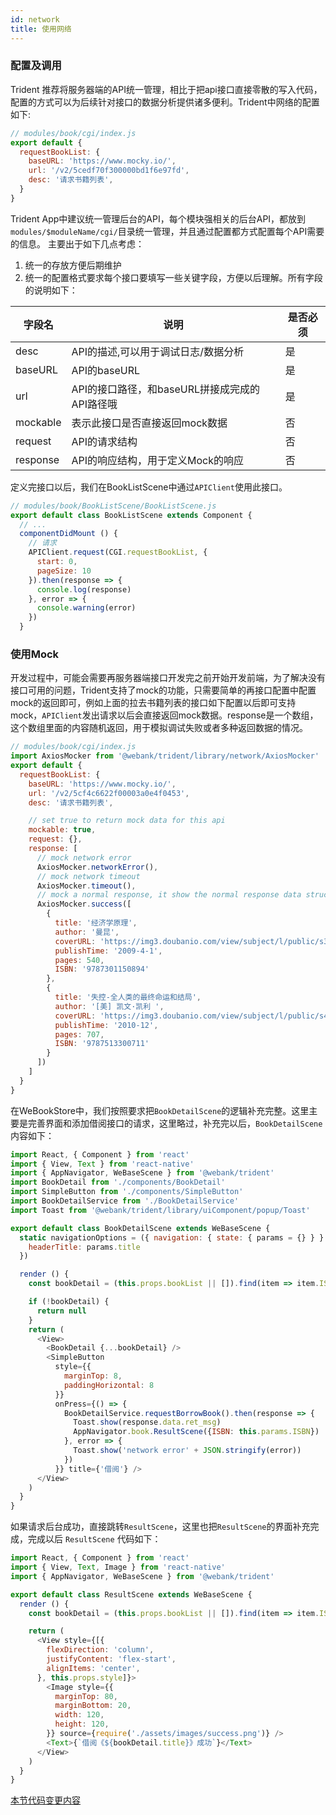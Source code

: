 ```yaml
---
id: network
title: 使用网络
---
```


### 配置及调用
Trident 推荐将服务器端的API统一管理，相比于把api接口直接零散的写入代码，配置的方式可以为后续针对接口的数据分析提供诸多便利。Trident中网络的配置如下: 

``` js
// modules/book/cgi/index.js
export default {
  requestBookList: {
    baseURL: 'https://www.mocky.io/',
    url: '/v2/5cedf70f300000bd1f6e97fd',
    desc: '请求书籍列表',
  }
}
```
Trident App中建议统一管理后台的API，每个模块强相关的后台API，都放到 `modules/$moduleName/cgi/`目录统一管理，并且通过配置都方式配置每个API需要的信息。
主要出于如下几点考虑： 
1. 统一的存放方便后期维护
2. 统一的配置格式要求每个接口要填写一些关键字段，方便以后理解。所有字段的说明如下： 

| 字段名 | 说明 | 是否必须 | 
| --- | --- | --- |
| desc | API的描述,可以用于调试日志/数据分析 | 是 | 
| baseURL | API的baseURL | 是 | 
| url | API的接口路径，和baseURL拼接成完成的API路径哦 | 是 | 
| mockable | 表示此接口是否直接返回mock数据 | 否
| request | API的请求结构 | 否
| response | API的响应结构，用于定义Mock的响应 | 否

定义完接口以后，我们在BookListScene中通过`APIClient`使用此接口。
``` js
// modules/book/BookListScene/BookListScene.js
export default class BookListScene extends Component {
  // ...
  componentDidMount () {
    // 请求
    APIClient.request(CGI.requestBookList, {
      start: 0,
      pageSize: 10
    }).then(response => {
      console.log(response)
    }, error => {
      console.warning(error)
    })
  }
```


### 使用Mock
开发过程中，可能会需要再服务器端接口开发完之前开始开发前端，为了解决没有接口可用的问题，Trident支持了mock的功能，只需要简单的再接口配置中配置mock的返回即可，例如上面的拉去书籍列表的接口如下配置以后即可支持mock，`APIClient`发出请求以后会直接返回mock数据。response是一个数组，这个数组里面的内容随机返回，用于模拟调试失败或者多种返回数据的情况。
```javascript
// modules/book/cgi/index.js
import AxiosMocker from '@webank/trident/library/network/AxiosMocker'
export default {
  requestBookList: {
    baseURL: 'https://www.mocky.io/',
    url: '/v2/5cf4c6622f00003a0e4f0453',
    desc: '请求书籍列表',

    // set true to return mock data for this api
    mockable: true,
    request: {},
    response: [
      // mock network error
      AxiosMocker.networkError(),
      // mock network timeout
      AxiosMocker.timeout(),
      // mock a normal response, it show the normal response data structure too
      AxiosMocker.success([
        {
          title: '经济学原理',
          author: '曼昆',
          coverURL: 'https://img3.doubanio.com/view/subject/l/public/s3802186.jpg',
          publishTime: '2009-4-1',
          pages: 540,
          ISBN: '9787301150894'
        },
        {
          title: '失控-全人类的最终命运和结局',
          author: '[美] 凯文·凯利 ',
          coverURL: 'https://img3.doubanio.com/view/subject/l/public/s4554820.jpg',
          publishTime: '2010-12',
          pages: 707,
          ISBN: '9787513300711'
        }
      ])
    ]
  }
}
```

在WeBookStore中，我们按照要求把`BookDetailScene`的逻辑补充完整。这里主要是完善界面和添加借阅接口的请求，这里略过，补充完以后，`BookDetailScene`内容如下： 

```js
import React, { Component } from 'react'
import { View, Text } from 'react-native'
import { AppNavigator, WeBaseScene } from '@webank/trident'
import BookDetail from './components/BookDetail'
import SimpleButton from './components/SimpleButton'
import BookDetailService from './BookDetailService'
import Toast from '@webank/trident/library/uiComponent/popup/Toast'

export default class BookDetailScene extends WeBaseScene {
  static navigationOptions = ({ navigation: { state: { params = {} } } }) => ({
    headerTitle: params.title
  })

  render () {
    const bookDetail = (this.props.bookList || []).find(item => item.ISBN === this.params.ISBN)

    if (!bookDetail) {
      return null
    }
    return (
      <View>
        <BookDetail {...bookDetail} />
        <SimpleButton
          style={{
            marginTop: 8,
            paddingHorizontal: 8
          }}
          onPress={() => {
            BookDetailService.requestBorrowBook().then(response => {
              Toast.show(response.data.ret_msg)
              AppNavigator.book.ResultScene({ISBN: this.params.ISBN})
            }, error => {
              Toast.show('network error' + JSON.stringify(error))
            })
          }} title={'借阅'} />
      </View>
    )
  }
}
```

如果请求后台成功，直接跳转`ResultScene`，这里也把`ResultScene`的界面补充完成，完成以后 `ResultScene` 代码如下： 
```js
import React, { Component } from 'react'
import { View, Text, Image } from 'react-native'
import { AppNavigator, WeBaseScene } from '@webank/trident'

export default class ResultScene extends WeBaseScene {
  render () {
    const bookDetail = (this.props.bookList || []).find(item => item.ISBN === this.params.ISBN)

    return (
      <View style={[{
        flexDirection: 'column',
        justifyContent: 'flex-start',
        alignItems: 'center',
      }, this.props.style]}>
        <Image style={{
          marginTop: 80,
          marginBottom: 20,
          width: 120,
          height: 120,
        }} source={require('./assets/images/success.png')} />
        <Text>{`借阅《${bookDetail.title}》成功`}</Text>
      </View>
    )
  }
}
```

[本节代码变更内容](http://git.weoa.com/app/trident-demo/compare/f-data-from-scene-module...f-ui-network)

